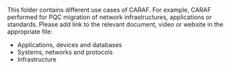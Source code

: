 This folder contains different use cases of CARAF. For example, CARAF performed for PQC migration of network infrastructures, applications or standards. Please add link to the relevant document, video or website in the appropriate file:
- Applications, devices and databases
- Systems, networks and protocols
- Infrastructure
